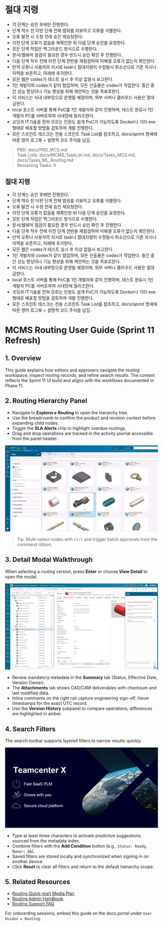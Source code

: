 # 절대 지령
- 각 단계는 승인 후에만 진행한다.
- 단계 착수 전 이번 단계 전체 범위를 리뷰하고 오류를 식별한다.
- 오류 발견 시 수정 전에 승인 재요청한다.
- 이전 단계 오류가 없음을 재확인한 뒤 다음 단계 승인을 요청한다.
- 모든 단계 작업은 백그라운드 방식으로 수행한다.
- 문서/웹뷰어 점검이 필요한 경우 반드시 승인 확인 후 진행한다.
- 다음 단계 착수 전에 이전 단계 전반을 재점검하여 미해결 오류가 없는지 확인한다.
- 만약 오류나 사용자의 지시로 task나 절대지령이 수정될시 취소선으로 기존 지시나 이력을 보존하고, 아래에 추가한다.
- 모든 웹은 codex가 테스트 실시 후 이상 없을시 보고한다.
- 1인 개발자와 codex가 같이 협업하며, 모든 산출물은 codex가 작업한다. 중간 중간 성능 향상이나 기능 향상을 위해 제안하는 것을 목표로한다.
- 이 서비스는 사내 내부망으로 운영될 예정이며, 외부 서버나 클라우드 사용은 절대 금한다.
- local 호스트 서버를 통해 PoC를 1인 개발자와 같이 진행하며, 테스트 완료시 1인 개발자 PC를 서버로하여 사내망에 릴리즈한다.
- 코딩과 IT기술을 전혀 모르는 인원도 쉽게 PoC가 가능하도록 Docker나 기타 exe 형태로 배포할 방법을 검토하며 개발 진행한다.
- 모든 스프린트 태스크는 전용 스프린트 Task List를 참조하고, docs/sprint 명세에 따른 영어 로그북 + 설명적 코드 주석을 남김.

> PRD: docs/PRD_MCS.md  
> Task Lists: docs/MCMS_TaskList.md, docs/Tasks_MCS.md, docs/Tasks_ML_Routing.md  
> Remaining Tasks: 0

## 절대 지령
- 각 단계는 승인 후에만 진행한다.
- 단계 착수 전 이번 단계 전체 범위를 리뷰하고 오류를 식별한다.
- 오류 발견 시 수정 전에 승인 재요청한다.
- 이전 단계 오류가 없음을 재확인한 뒤 다음 단계 승인을 요청한다.
- 모든 단계 작업은 백그라운드 방식으로 수행한다.
- 문서/웹뷰어 점검이 필요한 경우 반드시 승인 확인 후 진행한다.
- 다음 단계 착수 전에 이전 단계 전반을 재점검하여 미해결 오류가 없는지 확인한다.
- 만약 오류나 사용자의 지시로 task나 절대지령이 수정될시 취소선으로 기존 지시나 이력을 보존하고, 아래에 추가한다.
- 모든 웹은 codex가 테스트 실시 후 이상 없을시 보고한다.
- 1인 개발자와 codex가 같이 협업하며, 모든 산출물은 codex가 작업한다. 중간 중간 성능 향상이나 기능 향상을 위해 제안하는 것을 목표로한다.
- 이 서비스는 사내 내부망으로 운영될 예정이며, 외부 서버나 클라우드 사용은 절대 금한다.
- local 호스트 서버를 통해 PoC를 1인 개발자와 같이 진행하며, 테스트 완료시 1인 개발자 PC를 서버로하여 사내망에 릴리즈한다.
- 코딩과 IT기술을 전혀 모르는 인원도 쉽게 PoC가 가능하도록 Docker나 기타 exe 형태로 배포할 방법을 검토하며 개발 진행한다.
- 모든 스프린트 태스크는 전용 스프린트 Task List를 참조하고, docs/sprint 명세에 따른 영어 로그북 + 설명적 코드 주석을 남김.
# MCMS Routing User Guide (Sprint 11 Refresh)

<!-- Page ID: routing-user-guide -->
<!-- Screenshot Source: ../../gui1.jpg shows routing hierarchy tree -->
<!-- Screenshot Source: ../../gui2.jpg shows detail modal attributes -->
<!-- Screenshot Source: ../../gui3.jpg shows search filter toolbar -->

## 1. Overview
This guide explains how editors and approvers navigate the routing workspace, inspect routing records, and refine search results. The content reflects the Sprint 11 UI build and aligns with the workflows documented in Phase 11.

## 2. Routing Hierarchy Panel
- Navigate to **Explorer ▸ Routing** to open the hierarchy tree.
- Use the breadcrumb to confirm the product and revision context before expanding child nodes.
- Toggle the **SLA Alerts** chip to highlight overdue routings.
- Drag and drop operations are tracked in the activity journal accessible from the panel header.

![Routing hierarchy tree](../../gui1.jpg)

> Tip: Multi-select nodes with `Ctrl` and trigger batch approvals from the command ribbon.

## 3. Detail Modal Walkthrough
When selecting a routing version, press **Enter** or choose **View Detail** to open the modal.

![Routing detail modal](../../gui2.jpg)

- Review mandatory metadata in the **Summary** tab (Status, Effective Date, Version Owner).
- The **Attachments** tab shows CAD/CAM deliverables with checksum and last modified data.
- Inline comments on the right rail capture engineering sign-off. Hover timestamps for the exact UTC record.
- Use the **Version History** subpanel to compare operations; differences are highlighted in amber.

<!-- Inline context: detail modal fields map to PRD_MCS.md §4.2 -->

## 4. Search Filters
The search toolbar supports layered filters to narrow results quickly.

![Search filters toolbar](../../gui3.jpg)

- Type at least three characters to activate predictive suggestions sourced from the metadata index.
- Combine filters with the **Add Condition** button (e.g., `Status: Ready`, `Owner: QA`).
- Saved filters are stored locally and synchronized when signing in on another device.
- Click **Reset** to clear all filters and return to the default hierarchy scope.

<!-- Inline context: filter persistence implemented via local storage cache key `routing_filters_v3` -->

## 5. Related Resources
- [Routing Quick-start Media Plan](Routing_QuickStart_Media.md)
- [Routing Admin Handbook](Routing_AdminHandbook.md)
- [Routing Support FAQ](Routing_SupportFAQ.md)

For onboarding sessions, embed this guide on the docs portal under `User Guides ▸ Routing`.

